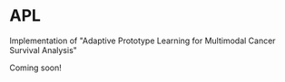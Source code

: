 # APL
Implementation of "Adaptive Prototype Learning for Multimodal Cancer Survival Analysis"

Coming soon!
